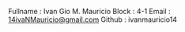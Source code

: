 Fullname : Ivan Gio M. Mauricio
Block : 4-1 
Email : 14ivaNMauricio@gmail.com
Github : ivanmauricio14